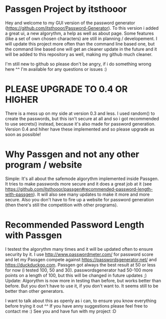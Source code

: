 # Passgen Project by itsthooor
Hey and welcome to my GUI version of the password generator (https://github.com/itsthooor/Password-Generator).
To this version i added a great ui, a new algorythm, a help as well as about page.
Some features (like a set of own chosen characters) are still in planning / developement.
I will update this project more often than the command line based one, but the command line based one will get an cleaner update in the future and it will be added to this repository as well, making my github much cleaner.

I'm still new to github so please don't be angry, if i do something wrong here ^^
I'm available for any questions or issues :)

# PLEASE UPGRADE TO 0.4 OR HIGHER
There is a mess up on my side at version 0.3 and less.
I used random() to create the passwords, but this isn't secure at all and so i got recommended to use secrets() instead, because it's also made for password generation. Version 0.4 and hiher have these implemented and so please upgrade as soon as possible!

# Why Passgen and not any other program / website
Simple: It's all about the safemode algorythm implemented inside Passgen.
It tries to make passwords more secure and it does a great job at it (see https://github.com/itsthooor/passgen#recommended-password-length-with-passgen).
It will also see many updates to make it more and more secure.
Also you don't have to fire up a website for password generation (then there's still the competition with other programs).

# Recommended Password Length with Passgen
I testest the algorythm many times and it will be updated often to ensure security by it.
I use http://www.passwordmeter.com/ for password score and let my Passgen compete against https://passwordsgenerator.net/ and https://duckduckgo.com.
Passgen got always the best result at 50 or less for now (i tested 100, 50 and 30).
passwordsgenerator had 50-100 more points on a length of 100, but this will be changed in future updates ;)
Update: Algorythm is  now more in testing than before, but works better than before.
But you don't have to use it, if you don't want to. It seems still to be better than other generators.

I want to talk about this as openly as i can, to ensure you know everything before trying it out ^^
If you have anny suggestions please feel free to contact me :)
See you and have fun with my project :D
